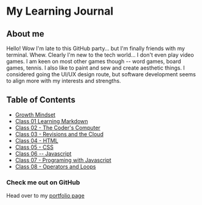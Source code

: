 # My Learning Journal

## About me

Hello! Wow I'm late to this GitHub party... but I'm finally friends with my terminal. Whew. Clearly I'm new to the tech world... I don't even play video games. I am keen on most other games though -- word games, board games, tennis. I also like to paint and sew and create aesthetic things. I considered going the UI/UX design route, but software development seems to align more with my interests and strengths.

## Table of Contents

- [Growth Mindset](growthmindset.md)
- [Class 01 Learning Markdown](01-learning-markdown.md)
- [Class 02 - The Coder's Computer](02-coder-computer)
- [Class 03 - Revisions and the Cloud](03-revisions-cloud.md)
- [Class 04 - HTML](04-html.md)
- [Class 05 - CSS](05-CSS-design.md)
- [Class 06 -- Javascript](06-dynamic-webpages-javascript.md)
- [Class 07 - Programing with Javascript](07-javascript-programming.md)
- [Class 08 - Operators and Loops](08-operators-loops)

### Check me out on GitHub

Head over to my [portfolio page](https://github.com/egbeale)

